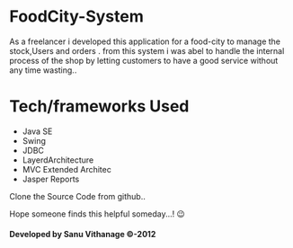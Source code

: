 # FoodCity-System

As a freelancer i developed this application for a food-city to manage the stock,Users and orders . from this system i was abel to handle the internal process of the shop by letting customers to have a good service without any time wasting..

# Tech/frameworks Used
* Java SE
* Swing
* JDBC
* LayerdArchitecture
* MVC Extended Architec
* Jasper Reports

Clone the Source Code from github..

Hope someone finds this helpful someday...! :wink:

#### Developed by Sanu Vithanage ©-2012


